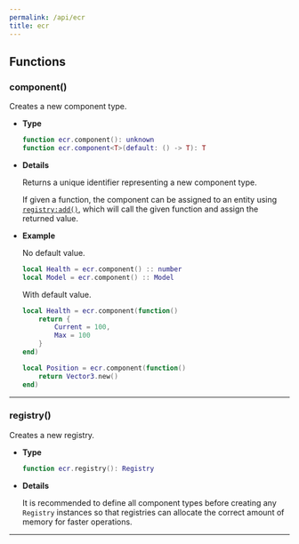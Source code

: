 ```yaml
---
permalink: /api/ecr
title: ecr
---
```


## Functions

### component()

Creates a new component type.

- **Type**

    ```lua
    function ecr.component(): unknown
    function ecr.component<T>(default: () -> T): T
    ```

- **Details**

    Returns a unique identifier representing a new component type.

    If given a function, the component can be assigned to an entity using [`registry:add()`](Registry#add), which will call the given function and assign the returned value.

- **Example**

    No default value.

    ```lua
    local Health = ecr.component() :: number
    local Model = ecr.component() :: Model
    ```

    With default value.

    ```lua
    local Health = ecr.component(function()
        return {
            Current = 100,
            Max = 100
        }
    end)

    local Position = ecr.component(function()
        return Vector3.new()
    end)
    ```

---

### registry()

Creates a new registry.

- **Type**

    ```lua
    function ecr.registry(): Registry
    ```

- **Details**

    It is recommended to define all component types before creating any `Registry` instances so that registries can allocate the correct amount of memory for faster operations.

---
